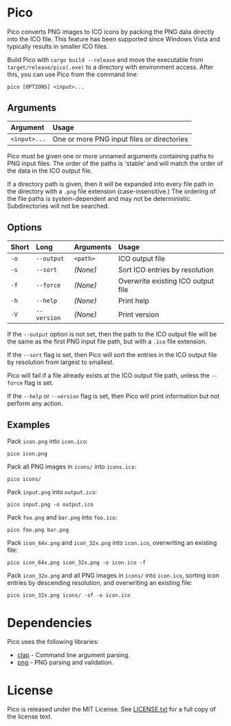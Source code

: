 # Pico
Pico converts PNG images to ICO icons by packing the PNG data directly into the
ICO file. This feature has been supported since Windows Vista and typically
results in smaller ICO files.

Build Pico with `cargo build --release` and move the executable from
`target/release/pico(.exe)` to a directory with environment access. After this,
you can use Pico from the command line:
```shell
pico [OPTIONS] <input>...
```

## Arguments
| Argument     | Usage                                      |
| :----------- | :----------------------------------------- |
| `<input>...` | One or more PNG input files or directories |

Pico must be given one or more unnamed arguments containing paths to PNG input
files. The order of the paths is 'stable' and will match the order of the data
in the ICO output file.

If a directory path is given, then it will be expanded into every file path in
the directory with a `.png` file extension (case-insensitive.) The ordering of
the file paths is system-dependent and may not be deterministic. Subdirectories
will not be searched.

## Options
| Short | Long         | Arguments | Usage                              |
| :---- | :----------- | :-------- | :--------------------------------- |
| `-o`  | `--output`   | `<path>`  | ICO output file                    |
| `-s`  | `--sort`     | _(None)_  | Sort ICO entries by resolution     |
| `-f`  | `--force`    | _(None)_  | Overwrite existing ICO output file |
| `-h`  | `--help`     | _(None)_  | Print help                         |
| `-V`  | `--version`  | _(None)_  | Print version                      |

If the `--output` option is not set, then the path to the ICO output file will
be the same as the first PNG input file path, but with a `.ico` file extension.

If the `--sort` flag is set, then Pico will sort the entries in the ICO output
file by resolution from largest to smallest.

Pico will fail if a file already exists at the ICO output file path, unless the
`--force` flag is set.

If the `--help` or `--version` flag is set, then Pico will print information
but not perform any action.

## Examples
Pack `icon.png` into `icon.ico`:
```shell
pico icon.png
```

Pack all PNG images in `icons/` into `icons.ico`:
```shell
pico icons/
```

Pack `input.png` into `output.ico`:
```shell
pico input.png -o output.ico
```

Pack `foo.png` and `bar.png` into `foo.ico`:
```shell
pico foo.png bar.png
```

Pack `icon_64x.png` and `icon_32x.png` into `icon.ico`, overwriting an existing
file:
```shell
pico icon_64x.png icon_32x.png -o icon.ico -f
```

Pack `icon_32x.png` and all PNG images in `icons/` into `icon.ico`, sorting
icon entries by descending resolution, and overwriting an existing file:
```shell
pico icon_32x.png icons/ -sf -o icon.ico
```

# Dependencies
Pico uses the following libraries:
* [clap](https://crates.io/crates/clap) - Command line argument parsing.
* [png](https://crates.io/crates/png) - PNG parsing and validation.

# License
Pico is released under the MIT License. See [LICENSE.txt](./LICENSE.txt) for a
full copy of the license text.
